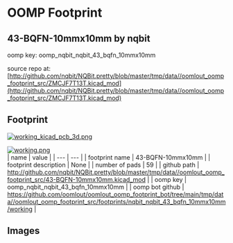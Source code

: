 # OOMP Footprint  
## 43-BQFN-10mmx10mm  by nqbit  
  
oomp key: oomp_nqbit_nqbit_43_bqfn_10mmx10mm  
  
source repo at: [http://github.com/nqbit/NQBit.pretty/blob/master/tmp/data//oomlout_oomp_footprint_src/ZMCJF7T13T.kicad_mod](http://github.com/nqbit/NQBit.pretty/blob/master/tmp/data//oomlout_oomp_footprint_src/ZMCJF7T13T.kicad_mod)  
## Footprint  
  
[![working_kicad_pcb_3d.png](working_kicad_pcb_3d_600.png)](working_kicad_pcb_3d.png)  
  
[![working.png](working_600.png)](working.png)  
| name | value | 
| --- | --- | 
| footprint name | 43-BQFN-10mmx10mm | 
| footprint description | None | 
| number of pads | 59 | 
| github path | http://github.com/nqbit/NQBit.pretty/blob/master/tmp/data//oomlout_oomp_footprint_src/43-BQFN-10mmx10mm.kicad_mod | 
| oomp key | oomp_nqbit_nqbit_43_bqfn_10mmx10mm | 
| oomp bot github | https://github.com/oomlout/oomlout_oomp_footprint_bot/tree/main/tmp/data//oomlout_oomp_footprint_src/footprints/nqbit_nqbit_43_bqfn_10mmx10mm/working | 
## Images  
